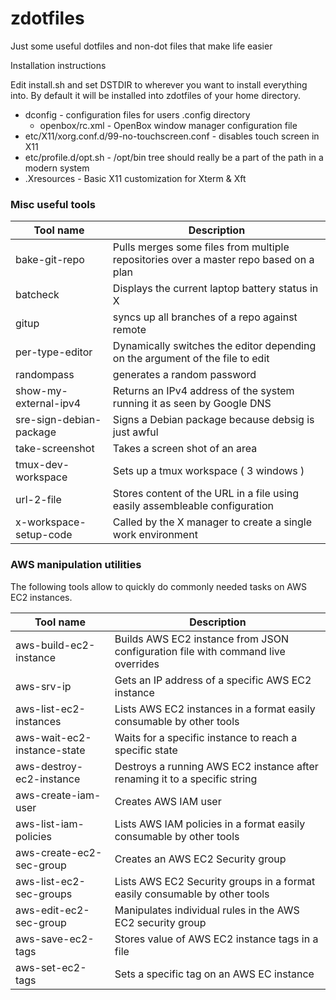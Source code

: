 # zdotfiles
Just some useful dotfiles and non-dot files that make life easier

Installation instructions

Edit install.sh and set DSTDIR to wherever you want to install everything into.
By default it will be installed into zdotfiles of your home directory.

* dconfig       - configuration files for users .config directory
  * openbox/rc.xml - OpenBox window manager configuration file
* etc/X11/xorg.conf.d/99-no-touchscreen.conf - disables touch screen in X11
* etc/profile.d/opt.sh - /opt/bin tree should really be a part of the path
                       in a modern system
* .Xresources - Basic X11 customization for Xterm & Xft

### Misc useful tools

Tool name|Description
---------|-----------
bake-git-repo|Pulls merges some files from multiple repositories over a master repo based on a plan
batcheck|Displays the current laptop battery status in X
gitup|syncs up all branches of a repo against remote
per-type-editor|Dynamically switches the editor depending on the argument of the file to edit
randompass|generates a random password
show-my-external-ipv4|Returns an IPv4 address of the system running it as seen by Google DNS
sre-sign-debian-package|Signs a Debian package because debsig is just awful
take-screenshot|Takes a screen shot of an area
tmux-dev-workspace|Sets up a tmux workspace ( 3 windows )
url-2-file|Stores content of the URL in a file using easily assembleable configuration
x-workspace-setup-code|Called by the X manager to create a single work environment


### AWS manipulation utilities

The following tools allow to quickly do commonly needed tasks on AWS EC2 instances.

Tool name|Description
---------|-----------
aws-build-ec2-instance|Builds AWS EC2 instance from JSON configuration file with command live overrides
aws-srv-ip|Gets an IP address of a specific AWS EC2 instance
aws-list-ec2-instances|Lists AWS EC2 instances in a format easily consumable by other tools
aws-wait-ec2-instance-state|Waits for a specific instance to reach a specific state
aws-destroy-ec2-instance|Destroys a running AWS EC2 instance after renaming it to a specific string
aws-create-iam-user|Creates AWS IAM user
aws-list-iam-policies|Lists AWS IAM policies in a format easily consumable by other tools
aws-create-ec2-sec-group|Creates an AWS EC2 Security group
aws-list-ec2-sec-groups|Lists AWS EC2 Security groups in a format easily consumable by other tools
aws-edit-ec2-sec-group|Manipulates individual rules in the AWS EC2 security group
aws-save-ec2-tags|Stores value of AWS EC2 instance tags in a file
aws-set-ec2-tags|Sets a specific tag on an AWS EC instance
